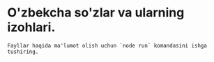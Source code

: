 # O'zbekcha so'zlar va ularning izohlari.

`` Fayllar haqida ma'lumot olish uchun `node run` komandasini ishga tushiring. ``

